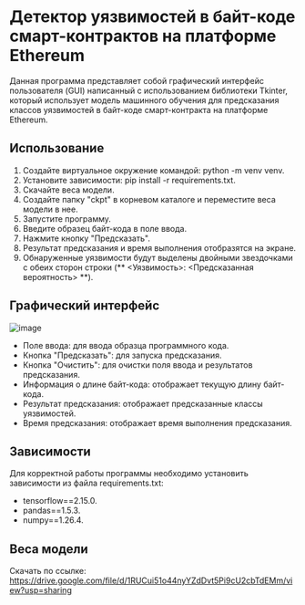 # Детектор уязвимостей в байт-коде смарт-контрактов на платформе Ethereum

Данная программа представляет собой графический интерфейс пользователя (GUI) написанный с использованием библиотеки Tkinter, который использует модель машинного обучения для предсказания классов уязвимостей в байт-коде смарт-контракта на платформе Ethereum. 

## Использование
1. Создайте виртуальное окружение командой: python -m venv venv.
2. Установите зависимости: pip install -r requirements.txt.
3. Скачайте веса модели.
4. Создайте папку "ckpt" в корневом каталоге и переместите веса модели в нее. 
5. Запустите программу.
6. Введите образец байт-кода в поле ввода.
7. Нажмите кнопку "Предсказать".
8. Результат предсказания и время выполнения отобразятся на экране.
9. Обнаруженные уязвимости будут выделены двойными звездочками с обеих сторон строки (** <Уязвимость>: <Предсказанная вероятность> **).

## Графический интерфейс

![image](https://github.com/iCosmos76/Detector_vulns_in_bytecode/assets/32038807/23f80876-e38e-43c9-a7d1-dfdb5069f359)

- Поле ввода: для ввода образца программного кода.
- Кнопка "Предсказать": для запуска предсказания.
- Кнопка "Очистить": для очистки поля ввода и результатов предсказания.
- Информация о длине байт-кода: отображает текущую длину байт-кода.
- Результат предсказания: отображает предсказанные классы уязвимостей.
- Время предсказания: отображает время выполнения предсказания.

## Зависимости
Для корректной работы программы необходимо установить зависимости из файла requirements.txt:
- tensorflow==2.15.0.
- pandas==1.5.3.
- numpy==1.26.4.

## Веса модели
Скачать по ссылке: https://drive.google.com/file/d/1RUCui51o44nyYZdDvt5Pi9cU2cbTdEMm/view?usp=sharing

